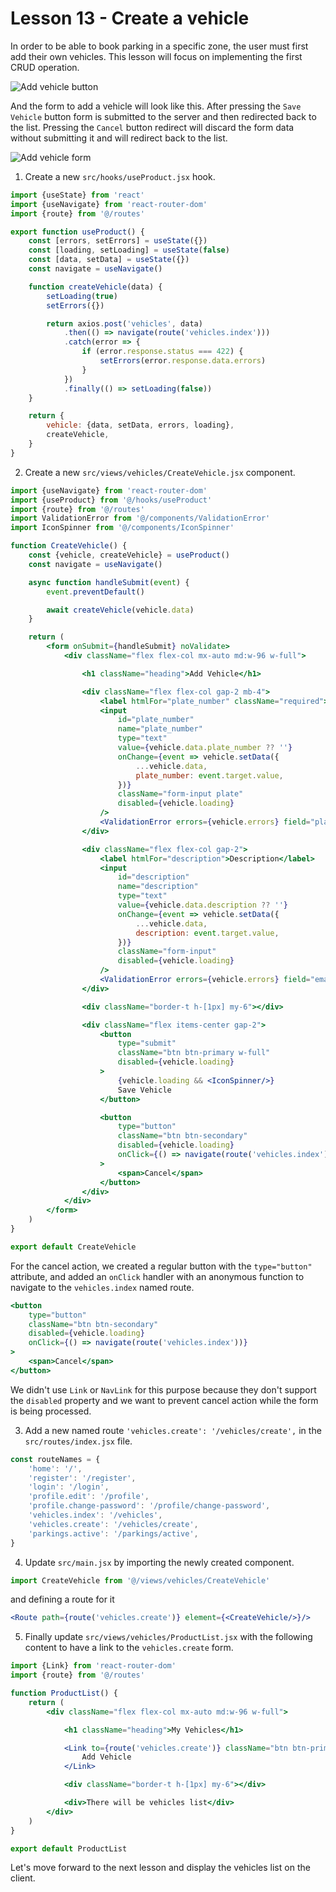 # Lesson 13 - Create a vehicle

In order to be able to book parking in a specific zone, the user must first add their own vehicles. This lesson will
focus on implementing the first CRUD operation.

![Add vehicle button](assets/add-vehicle-button.png)

And the form to add a vehicle will look like this. After pressing the `Save Vehicle` button form is submitted to the
server and then redirected back to the list. Pressing the `Cancel` button redirect will discard the form data without
submitting it and will redirect back to the list.

![Add vehicle form](assets/add-vehicle-form.png)

1. Create a new `src/hooks/useProduct.jsx` hook.

```jsx
import {useState} from 'react'
import {useNavigate} from 'react-router-dom'
import {route} from '@/routes'

export function useProduct() {
    const [errors, setErrors] = useState({})
    const [loading, setLoading] = useState(false)
    const [data, setData] = useState({})
    const navigate = useNavigate()

    function createVehicle(data) {
        setLoading(true)
        setErrors({})

        return axios.post('vehicles', data)
            .then(() => navigate(route('vehicles.index')))
            .catch(error => {
                if (error.response.status === 422) {
                    setErrors(error.response.data.errors)
                }
            })
            .finally(() => setLoading(false))
    }

    return {
        vehicle: {data, setData, errors, loading},
        createVehicle,
    }
}
```

2. Create a new `src/views/vehicles/CreateVehicle.jsx` component.

```jsx
import {useNavigate} from 'react-router-dom'
import {useProduct} from '@/hooks/useProduct'
import {route} from '@/routes'
import ValidationError from '@/components/ValidationError'
import IconSpinner from '@/components/IconSpinner'

function CreateVehicle() {
    const {vehicle, createVehicle} = useProduct()
    const navigate = useNavigate()

    async function handleSubmit(event) {
        event.preventDefault()

        await createVehicle(vehicle.data)
    }

    return (
        <form onSubmit={handleSubmit} noValidate>
            <div className="flex flex-col mx-auto md:w-96 w-full">

                <h1 className="heading">Add Vehicle</h1>

                <div className="flex flex-col gap-2 mb-4">
                    <label htmlFor="plate_number" className="required">License Plate</label>
                    <input
                        id="plate_number"
                        name="plate_number"
                        type="text"
                        value={vehicle.data.plate_number ?? ''}
                        onChange={event => vehicle.setData({
                            ...vehicle.data,
                            plate_number: event.target.value,
                        })}
                        className="form-input plate"
                        disabled={vehicle.loading}
                    />
                    <ValidationError errors={vehicle.errors} field="plate_number"/>
                </div>

                <div className="flex flex-col gap-2">
                    <label htmlFor="description">Description</label>
                    <input
                        id="description"
                        name="description"
                        type="text"
                        value={vehicle.data.description ?? ''}
                        onChange={event => vehicle.setData({
                            ...vehicle.data,
                            description: event.target.value,
                        })}
                        className="form-input"
                        disabled={vehicle.loading}
                    />
                    <ValidationError errors={vehicle.errors} field="email"/>
                </div>

                <div className="border-t h-[1px] my-6"></div>

                <div className="flex items-center gap-2">
                    <button
                        type="submit"
                        className="btn btn-primary w-full"
                        disabled={vehicle.loading}
                    >
                        {vehicle.loading && <IconSpinner/>}
                        Save Vehicle
                    </button>

                    <button
                        type="button"
                        className="btn btn-secondary"
                        disabled={vehicle.loading}
                        onClick={() => navigate(route('vehicles.index'))}
                    >
                        <span>Cancel</span>
                    </button>
                </div>
            </div>
        </form>
    )
}

export default CreateVehicle
```

For the cancel action, we created a regular button with the `type="button"` attribute, and added an `onClick` handler
with an anonymous function to navigate to the `vehicles.index` named route.

```jsx
<button
    type="button"
    className="btn btn-secondary"
    disabled={vehicle.loading}
    onClick={() => navigate(route('vehicles.index'))}
>
    <span>Cancel</span>
</button>
```

We didn't use `Link` or `NavLink` for this purpose because they don't support the `disabled` property and we want to
prevent cancel action while the form is being processed.

3. Add a new named route `'vehicles.create': '/vehicles/create',` in the `src/routes/index.jsx` file.

```jsx
const routeNames = {
    'home': '/',
    'register': '/register',
    'login': '/login',
    'profile.edit': '/profile',
    'profile.change-password': '/profile/change-password',
    'vehicles.index': '/vehicles',
    'vehicles.create': '/vehicles/create',
    'parkings.active': '/parkings/active',
}
```

4. Update `src/main.jsx` by importing the newly created component.

```jsx
import CreateVehicle from '@/views/vehicles/CreateVehicle'
```

and defining a route for it

```jsx
<Route path={route('vehicles.create')} element={<CreateVehicle/>}/>
```

5. Finally update `src/views/vehicles/ProductList.jsx` with the following content to have a link to
   the `vehicles.create` form.

```jsx
import {Link} from 'react-router-dom'
import {route} from '@/routes'

function ProductList() {
    return (
        <div className="flex flex-col mx-auto md:w-96 w-full">

            <h1 className="heading">My Vehicles</h1>

            <Link to={route('vehicles.create')} className="btn btn-primary">
                Add Vehicle
            </Link>

            <div className="border-t h-[1px] my-6"></div>

            <div>There will be vehicles list</div>
        </div>
    )
}

export default ProductList
```

Let's move forward to the next lesson and display the vehicles list on the client.